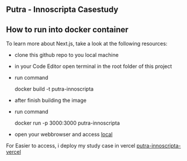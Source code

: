 ## Putra - Innoscripta Casestudy

## How to run into docker container

To learn more about Next.js, take a look at the following resources:

- clone this github repo to you local machine
- in your Code Editor open terminal in the root folder of this project
- run command

  docker build -t putra-innoscripta

- after finish building the image
- run command

  docker run -p 3000:3000 putra-innoscripta

- open your webbrowser and access [local](http://localhost:3000/)

For Easier to access, i deploy my study case in vercel [putra-innoscripta-vercel](https://innoscripta-two.vercel.app/)

